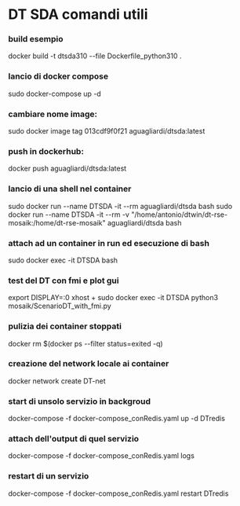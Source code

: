 
# DT SDA comandi utili

### build esempio
docker build -t dtsda310 --file Dockerfile_python310 .
### lancio di docker compose
sudo docker-compose up -d
### cambiare nome image:
sudo docker image tag 013cdf9f0f21 aguagliardi/dtsda:latest
### push in dockerhub:
docker push aguagliardi/dtsda:latest
### lancio di una shell nel container
sudo docker run --name DTSDA -it   --rm aguagliardi/dtsda bash
sudo docker run --name DTSDA -it   --rm -v "/home/antonio/dtwin/dt-rse-mosaik:/home/dt-rse-mosaik" aguagliardi/dtsda bash
### attach ad un container in run ed esecuzione di bash
sudo docker exec -it DTSDA bash
### test del DT con fmi e plot gui
export DISPLAY=:0
xhost +
sudo docker exec -it DTSDA python3 mosaik/ScenarioDT_with_fmi.py
### pulizia dei container stoppati
docker rm $(docker ps --filter status=exited -q)
### creazione del network locale ai container
docker network create DT-net
### start di unsolo servizio in backgroud
docker-compose -f docker-compose_conRedis.yaml up -d DTredis
### attach dell'output di quel servizio
docker-compose -f docker-compose_conRedis.yaml logs
### restart di un servizio
docker-compose -f docker-compose_conRedis.yaml restart DTredis


